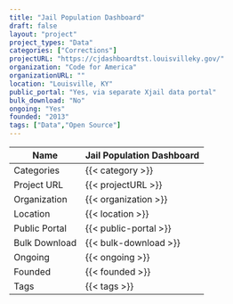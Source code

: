 ```yaml
---
title: "Jail Population Dashboard"
draft: false
layout: "project"
project_types: "Data"
categories: ["Corrections"]
projectURL: "https://cjdashboardtst.louisvilleky.gov/"
organization: "Code for America"
organizationURL: ""
location: "Louisville, KY"
public_portal: "Yes, via separate Xjail data portal"
bulk_download: "No"
ongoing: "Yes"
founded: "2013"
tags: ["Data","Open Source"]
---
```



Name                    |  Jail Population Dashboard    
------------------------|----
Categories              | {{< category >}} 
Project URL             | {{< projectURL >}} 
Organization            | {{< organization >}} 
Location                | {{< location >}} 
Public Portal           | {{< public-portal >}} 
Bulk Download           | {{< bulk-download >}} 
Ongoing                 | {{< ongoing >}} 
Founded                 | {{< founded >}} 
Tags                    | {{< tags >}} 
